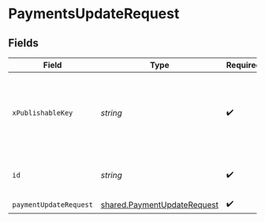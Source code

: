 # PaymentsUpdateRequest


## Fields

| Field                                                                             | Type                                                                              | Required                                                                          | Description                                                                       | Example                                                                           |
| --------------------------------------------------------------------------------- | --------------------------------------------------------------------------------- | --------------------------------------------------------------------------------- | --------------------------------------------------------------------------------- | --------------------------------------------------------------------------------- |
| `xPublishableKey`                                                                 | *string*                                                                          | :heavy_check_mark:                                                                | The publicly viewable identifier used to identify a merchant division.            |                                                                                   |
| `id`                                                                              | *string*                                                                          | :heavy_check_mark:                                                                | The ID of the payment to update                                                   | iKv7t5bgt1gg                                                                      |
| `paymentUpdateRequest`                                                            | [shared.PaymentUpdateRequest](../../../sdk/models/shared/paymentupdaterequest.md) | :heavy_check_mark:                                                                | N/A                                                                               |                                                                                   |